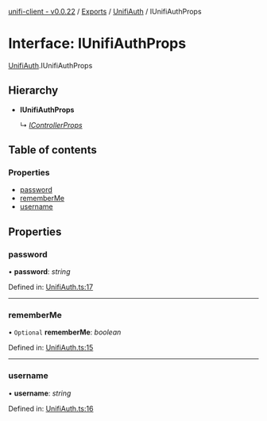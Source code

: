 [unifi-client - v0.0.22](../README.md) / [Exports](../modules.md) / [UnifiAuth](../modules/unifiauth.md) / IUnifiAuthProps

# Interface: IUnifiAuthProps

[UnifiAuth](../modules/unifiauth.md).IUnifiAuthProps

## Hierarchy

* **IUnifiAuthProps**

  ↳ [*IControllerProps*](controller.icontrollerprops.md)

## Table of contents

### Properties

- [password](unifiauth.iunifiauthprops.md#password)
- [rememberMe](unifiauth.iunifiauthprops.md#rememberme)
- [username](unifiauth.iunifiauthprops.md#username)

## Properties

### password

• **password**: *string*

Defined in: [UnifiAuth.ts:17](https://github.com/thib3113/unifi-client/blob/6f710a8/src/UnifiAuth.ts#L17)

___

### rememberMe

• `Optional` **rememberMe**: *boolean*

Defined in: [UnifiAuth.ts:15](https://github.com/thib3113/unifi-client/blob/6f710a8/src/UnifiAuth.ts#L15)

___

### username

• **username**: *string*

Defined in: [UnifiAuth.ts:16](https://github.com/thib3113/unifi-client/blob/6f710a8/src/UnifiAuth.ts#L16)
